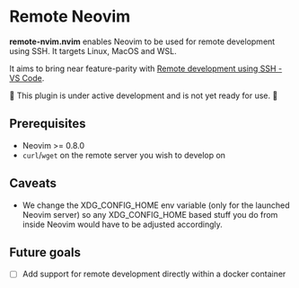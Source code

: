 # Remote Neovim 

**remote-nvim.nvim** enables Neovim to be used for remote development using SSH. It targets Linux, MacOS and WSL.

It aims to bring near feature-parity with [Remote development using SSH - VS Code](https://code.visualstudio.com/docs/remote/ssh).

🚧 This plugin is under active development and is not yet ready for use.  🚧

## Prerequisites

* Neovim >= 0.8.0
* `curl`/`wget` on the remote server you wish to develop on

## Caveats

- We change the XDG_CONFIG_HOME env variable (only for the launched Neovim server) so any XDG_CONFIG_HOME based stuff you do from inside Neovim would have to be adjusted accordingly.

## Future goals

- [ ] Add support for remote development directly within a docker container
